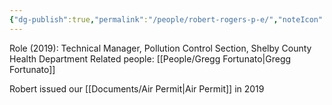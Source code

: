 ```yaml
---
{"dg-publish":true,"permalink":"/people/robert-rogers-p-e/","noteIcon":"","created":"2025-05-20T10:31:33.847-05:00"}
---
```



Role (2019): Technical Manager, Pollution Control Section, Shelby County Health Department
Related people: [[People/Gregg Fortunato\|Gregg Fortunato]]

Robert issued our [[Documents/Air Permit\|Air Permit]] in 2019
